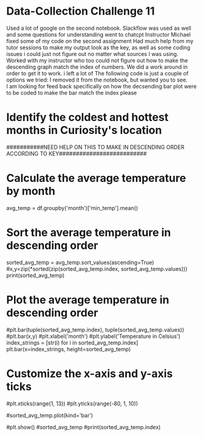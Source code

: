 # Data-Collection Challenge 11
Used a lot of google on the second notebook. 
Slackflow was used as well and some questions for understanding went to chatcpt
Instructor Michael fixed some of my code on the second assignment
Had much help from my tutor sessions to make my output look as the key, as well as some coding issues i could just not figure out no matter what sources
  I was using.
Worked with my instructor who too could not figure out how to make the descending graph match the index of numbers.  We did a work around in order to get it to work.  i left a lot of The following code is just a couple of options we tried:  I removed it from the notebook, but wanted you to see.  
I am looking for feed back specifically on how the decsending bar plot were to be coded to make the bar match the index please


# Identify the coldest and hottest months in Curiosity's location

###########NEED HELP ON THIS TO MAKE IN DESCENDING ORDER ACCORDING TO KEY##########################

# Calculate the average temperature by month
avg_temp = df.groupby('month')['min_temp'].mean()

# Sort the average temperature in descending order
sorted_avg_temp = avg_temp.sort_values(ascending=True)
#x,y=zip(*sorted(zip(sorted_avg_temp.index, sorted_avg_temp.values)))
print(sorted_avg_temp)
# Plot the average temperature in descending order
#plt.bar(tuple(sorted_avg_temp.index), tuple(sorted_avg_temp.values))
#plt.bar(x,y)
#plt.xlabel('month')
#plt.ylabel('Temperature in Celsius')
index_strings = [str(i) for i in sorted_avg_temp.index]
plt.bar(x=index_strings, height=sorted_avg_temp)

# Customize the x-axis and y-axis ticks
#plt.xticks(range(1, 13))
#plt.yticks(range(-80, 1, 10))

#sorted_avg_temp.plot(kind='bar')

#plt.show()
#sorted_avg_temp
#print(sorted_avg_temp.index)
